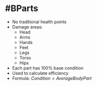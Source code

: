# #BParts

- No traditional health points
- Damage areas:
  - Head
  - Arms
  - Hands
  - Feet
  - Legs
  - Torso
  - Hips
- Each part has 100% base condition
- Used to calculate efficiency
- Formula: $Condition = Average BodyPart % Health$
